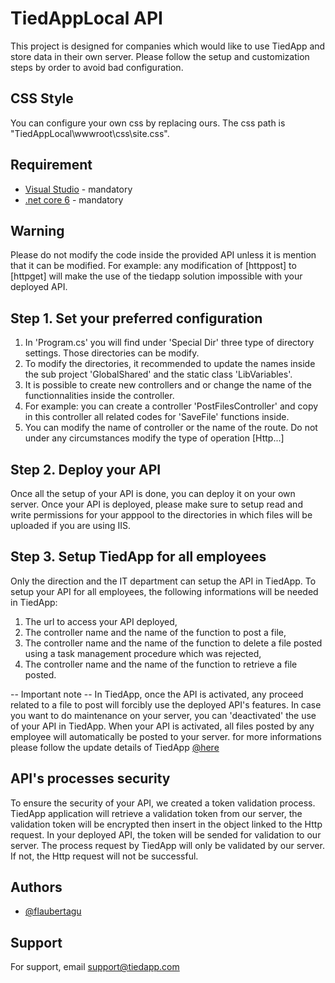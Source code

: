 # TiedAppLocal API

This project is designed for companies which would like to use TiedApp and store data in their own server. 
Please follow the setup and customization steps by order to avoid bad configuration.

## CSS Style
You can configure your own css by replacing ours.
The css path is "TiedAppLocal\wwwroot\css\site.css".

## Requirement
- [Visual Studio](https://visualstudio.microsoft.com/fr/) - mandatory
- [.net core 6](https://dotnet.microsoft.com/en-us/download/dotnet/6.0) - mandatory

## Warning
Please do not modify the code inside the provided API unless it is mention that it can be modified.
For example: any modification of [httppost] to [httpget] will make the use of the tiedapp solution impossible with your deployed API.

## Step 1. Set your preferred configuration
1. In 'Program.cs' you will find under 'Special Dir' three type of directory settings. Those directories can be modify.
2. To modify the directories, it recommended  to update the names inside the sub project 'GlobalShared' and the static class 'LibVariables'.
3. It is possible to create new controllers and or change the name of the functionnalities inside the controller.
4. For example: you can create a controller 'PostFilesController' and copy in this controller all related codes for 'SaveFile' functions inside.
5. You can modify the name of controller or the name of the route. Do not under any circumstances modify the type of operation [Http...]

## Step 2. Deploy your API
Once all the setup of your API is done, you can deploy it on your own server.
Once your API is deployed, please make sure to setup read and write permissions for your apppool to the directories in which files will be uploaded if you are using IIS.

## Step 3. Setup TiedApp for all employees
Only the direction and the IT department can setup the API in TiedApp.
To setup your API for all employees, the following informations will be needed in TiedApp:
1. The url to access your API deployed,
2. The controller name and the name of the function to post a file,
3. The controller name and the name of the function to delete a file posted using a task management procedure which was rejected,
4. The controller name and the name of the function to retrieve a file posted.

-- Important note --
In TiedApp, once the API is activated, any proceed related to a file to post will forcibly use the deployed API's features.
In case you want to do maintenance on your server, you can 'deactivated' the use of your API in TiedApp.
When your API is activated, all files posted by any employee will automatically be posted to your server.
for more informations please follow the update details of TiedApp [@here](https://tiedapp.com/TiedAppversions)

## API's processes security
To ensure the security of your API, we created a token validation process.
TiedApp application will retrieve a validation token from our server, the validation token will be encrypted then insert in the object linked to the Http request. 
In your deployed API, the token will be sended for validation to our server. The process request by TiedApp will only be validated by our server. 
If not, the Http request will not be successful.

## Authors

- [@flaubertagu](https://github.com/flaubertagu)

## Support

For support, email support@tiedapp.com